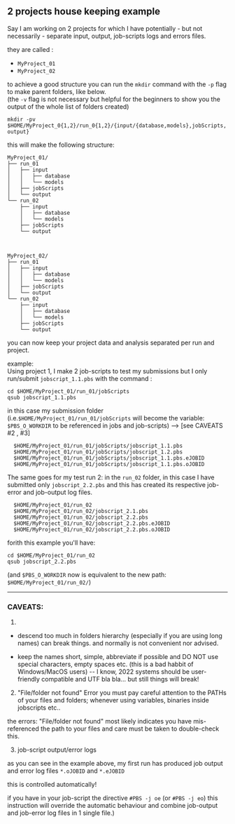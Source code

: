 
## 2 projects house keeping example

Say I am working on 2 projects for which I have potentially - but not necessarily - separate input, output, job-scripts logs and errors files.

they are called :

- `MyProject_01`  
- `MyProject_02`  

to achieve a good structure you can run the `mkdir` command with the `-p` flag to make parent folders, like below.  
(the `-v` flag is not necessary but helpful for the beginners to show you the output of the whole list of folders created)  

`mkdir -pv $HOME/MyProject_0{1,2}/run_0{1,2}/{input/{database,models},jobScripts,output}`

this will make the following structure:

```
MyProject_01/
├── run_01
│   ├── input
│   │   ├── database
│   │   └── models
│   ├── jobScripts
│   └── output
└── run_02
    ├── input
    │   ├── database
    │   └── models
    ├── jobScripts    
    └── output



MyProject_02/
├── run_01
│   ├── input
│   │   ├── database
│   │   └── models
│   ├── jobScripts
│   └── output
└── run_02
    ├── input
    │   ├── database
    │   └── models
    ├── jobScripts
    └── output
```

you can now keep your project data and analysis separated per run and project.

example:  
Using project 1, I make 2 job-scripts to test my submissions but I only run/submit  `jobscript_1.1.pbs` with the command :

```
cd $HOME/MyProject_01/run_01/jobScripts
qsub jobscript_1.1.pbs
```
in this case my submission folder (i.e.`$HOME/MyProject_01/run_01/jobScripts` will become the variable: `$PBS_O_WORKDIR` to be referenced in jobs and job-scripts) --> [see CAVEATS \#2 , \#3]



```
  $HOME/MyProject_01/run_01/jobScripts/jobscript_1.1.pbs
  $HOME/MyProject_01/run_01/jobScripts/jobscript_1.2.pbs
  $HOME/MyProject_01/run_01/jobScripts/jobscript_1.1.pbs.eJOBID
  $HOME/MyProject_01/run_01/jobScripts/jobscript_1.1.pbs.oJOBID
```


The same goes for my test run 2: in the `run_02` folder, in this case I have submitted only `jobscript_2.2.pbs` and this has created its respective job-error and job-output log files.  

```
  $HOME/MyProject_01/run_02
  $HOME/MyProject_01/run_02/jobscript_2.1.pbs
  $HOME/MyProject_01/run_02/jobscript_2.2.pbs
  $HOME/MyProject_01/run_02/jobscript_2.2.pbs.eJOBID
  $HOME/MyProject_01/run_02/jobscript_2.2.pbs.oJOBID
```

forith this example you'll have:
```
cd $HOME/MyProject_01/run_02
qsub jobscript_2.2.pbs
```

  (and `$PBS_O_WORKDIR` now is equivalent to the new path:  `$HOME/MyProject_01/run_02/`)

---
### CAVEATS:

1.
- descend too much in folders hierarchy (especially if you are using long names) can break things. and normally is not convenient nor advised.
+ keep the names short, simple, abbreviate if possible and DO NOT use special characters, empty spaces etc. (this is a bad habbit of Windows/MacOS users)
-- I know, 2022 systems should be user-friendly compatible and UTF bla bla... but still things will break!

2. "File/folder not found" Error
you must pay careful attention to the PATHs of your files and folders; whenever using variables, binaries inside jobscripts etc..

the errors:
"File/folder not found" most likely indicates you have mis-referenced the path to your files and care must be taken to double-check this.

3. job-script output/error logs

as you can see in the example above, my first run has produced job output and error log files  `*.oJOBID` and `*.eJOBID`

this is controlled automatically!  

if you have in your job-script the directive `#PBS -j oe`   (or   `#PBS -j eo`) this instruction will override the automatic behaviour and combine job-output and job-error log files in 1 single file.)  
